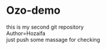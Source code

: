 # Ozo-demo
this is my second git repository
<br>
Author=Hozaifa
<br>
just push some massage for checking 